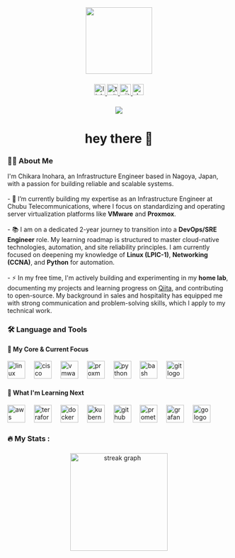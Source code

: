 <div align="center">
  <img height="150" src="https://media.giphy.com/media/M9gbBd9nbDrOTu1Mqx/giphy.gif"  />
</div>

###

<div align="center">
  <a href="https://www.linkedin.com/in/chikara-inohara" target="_blank">
    <img src="https://img.shields.io/static/v1?message=LinkedIn&logo=linkedin&label=&color=0077B5&logoColor=white&labelColor=&style=for-the-badge" height="25" alt="linkedin logo"  />
  </a>
  <a href="https://x.com/InoharaChikara" target="_blank">
    <img src="https://img.shields.io/static/v1?message=Twitter&logo=twitter&label=&color=1DA1F2&logoColor=white&labelColor=&style=for-the-badge" height="25" alt="twitter logo"  />
  </a>
  <a href="https://qiita.com/chikara_inohara" target="_blank">
    <img src="https://img.shields.io/static/v1?message=Qiita&logo=qiita&label=&color=55C500&logoColor=white&labelColor=&style=for-the-badge" height="25" alt="qiita logo"  />
  </a>
  <a href="https://dev.to/chikarainohara" target="_blank">
    <img src="https://img.shields.io/static/v1?message=DEV.TO&logo=devdotto&label=&color=0A0A0A&logoColor=white&labelColor=&style=for-the-badge" height="25" alt="dev.to logo"  />
  </a>
</div>

###

<div align="center">
  <img src="https://visitor-badge.laobi.icu/badge?page_id=chikarainohara.chikarainohara&"  />
</div>

###

<h1 align="center">hey there 👋</h1>

###

<h3 align="left">👩‍💻 About Me</h3>

<p align="left">
I'm Chikara Inohara, an Infrastructure Engineer based in Nagoya, Japan, with a passion for building reliable and scalable systems.
<br><br>
- 🔭 I’m currently building my expertise as an Infrastructure Engineer at Chubu Telecommunications, where I focus on standardizing and operating server virtualization platforms like <b>VMware</b> and <b>Proxmox</b>.
<br><br>
- 📚 I am on a dedicated 2-year journey to transition into a <b>DevOps/SRE Engineer</b> role. My learning roadmap is structured to master cloud-native technologies, automation, and site reliability principles. I am currently focused on deepening my knowledge of <b>Linux (LPIC-1)</b>, <b>Networking (CCNA)</b>, and <b>Python</b> for automation.
<br><br>
- ⚡ In my free time, I'm actively building and experimenting in my <b>home lab</b>, documenting my projects and learning progress on <a href="https://qiita.com/chikara_inohara">Qiita</a>, and contributing to open-source. My background in sales and hospitality has equipped me with strong communication and problem-solving skills, which I apply to my technical work.
</p>

###

<h3 align="left">🛠 Language and Tools</h3>

<h4 align="left">🚀 My Core & Current Focus</h4>
<div align="left">
  <img src="https://cdn.jsdelivr.net/gh/devicons/devicon/icons/linux/linux-original.svg" height="40" alt="linux logo"  />
  <img width="12" />
  <img src="https://cdn.jsdelivr.net/gh/homarr-labs/dashboard-icons/svg/cisco.svg" height="40" alt="cisco logo"  />
  <img width="12" />
  <img src="https://cdn.jsdelivr.net/gh/homarr-labs/dashboard-icons/webp/vmware.webp" height="40" alt="vmware logo"  />
  <img width="12" />
  <img src="https://cdn.jsdelivr.net/gh/homarr-labs/dashboard-icons/webp/proxmox-light.webp" height="40" alt="proxmox logo"  />
  <img width="12" />
  <img src="https://cdn.jsdelivr.net/gh/devicons/devicon/icons/python/python-original.svg" height="40" alt="python logo"  />
  <img width="12" />
  <img src="https://cdn.jsdelivr.net/gh/devicons/devicon/icons/bash/bash-original.svg" height="40" alt="bash logo"  />
  <img width="12" />
  <img src="https://cdn.jsdelivr.net/gh/devicons/devicon/icons/git/git-original.svg" height="40" alt="git logo"  />
</div>

<h4 align="left">🌱 What I'm Learning Next</h4>
<div align="left">
  <img src="https://cdn.jsdelivr.net/gh/devicons/devicon/icons/amazonwebservices/amazonwebservices-original-wordmark.svg" height="40" alt="aws logo"  />
  <img width="12" />
  <img src="https://cdn.jsdelivr.net/gh/devicons/devicon/icons/terraform/terraform-original.svg" height="40" alt="terraform logo"  />
  <img width="12" />
  <img src="https://cdn.jsdelivr.net/gh/devicons/devicon/icons/docker/docker-original-wordmark.svg" height="40" alt="docker logo"  />
  <img width="12" />
  <img src="https://cdn.jsdelivr.net/gh/devicons/devicon/icons/kubernetes/kubernetes-plain-wordmark.svg" height="40" alt="kubernetes logo"  />
  <img width="12" />
  <img src="https://cdn.jsdelivr.net/gh/devicons/devicon/icons/githubactions/githubactions-original.svg" height="40" alt="github actions logo"  />
  <img width="12" />
  <img src="https://cdn.jsdelivr.net/gh/devicons/devicon/icons/prometheus/prometheus-original.svg" height="40" alt="prometheus logo"  />
  <img width="12" />
  <img src="https://cdn.jsdelivr.net/gh/devicons/devicon/icons/grafana/grafana-original.svg" height="40" alt="grafana logo"  />
  <img width="12" />
  <img src="https://cdn.jsdelivr.net/gh/devicons/devicon/icons/go/go-original-wordmark.svg" height="40" alt="go logo"  />
</div>

###

<h3 align="left">🔥 My Stats :</h3>

###

<div align="center">
  <img src="https://github-readme-streak-stats.herokuapp.com?user=chikarainohara&locale=en&mode=daily&theme=dark&hide_border=false&border_radius=5" height="220" alt="streak graph"  />
</div>
